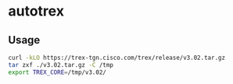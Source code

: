 # autotrex

## Usage

```bash
curl -kLO https://trex-tgn.cisco.com/trex/release/v3.02.tar.gz
tar zxf ./v3.02.tar.gz -C /tmp
export TREX_CORE=/tmp/v3.02/
```
